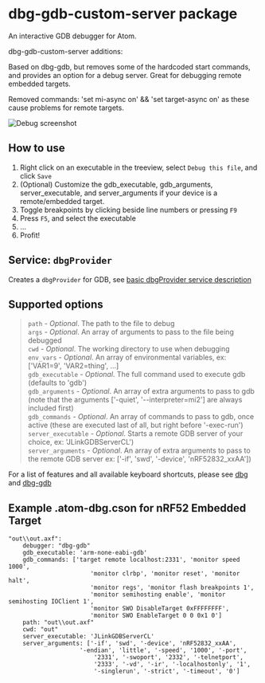 # dbg-gdb-custom-server package

An interactive GDB debugger for Atom.

dbg-gdb-custom-server additions:

Based on dbg-gdb, but removes some of the hardcoded start commands, and provides an option for a debug server. Great for debugging remote embedded targets.

Removed commands: 'set mi-async on' && 'set target-async on' as these cause problems for remote targets.

![Debug screenshot](http://i.imgur.com/XcI592U.png)

## How to use

1. Right click on an executable in the treeview, select `Debug this file`, and click `Save`
2. (Optional) Customize the gdb_executable, gdb_arguments, server_executable, and server_arguments if your device is a remote/embedded target.
3. Toggle breakpoints by clicking beside line numbers or pressing `F9`
4. Press `F5`, and select the executable
5. ...
6. Profit!

## Service: `dbgProvider`

Creates a `dbgProvider` for GDB, see [basic dbgProvider  service description](https://github.com/31i73/atom-dbg#consumed-service-dbgprovider)

## Supported options
> `path` - *Optional*. The path to the file to debug  
> `args` - *Optional*. An array of arguments to pass to the file being debugged  
> `cwd` - *Optional*. The working directory to use when debugging  
> `env_vars` - *Optional*. An array of environmental variables, ex: ['VAR1=9', 'VAR2=thing', ...]  
> `gdb_executable` - *Optional*. The full command used to execute gdb (defaults to 'gdb')  
> `gdb_arguments` - *Optional*. An array of extra arguments to pass to gdb (note that the arguments ['-quiet', '--interpreter=mi2'] are always included first)  
> `gdb_commands` - *Optional*. An array of commands to pass to gdb, once active (these are executed last of all, but right before '-exec-run')  
> `server_executable` - *Optional*. Starts a remote GDB server of your choice, ex: 'JLinkGDBServerCL')  
> `server_arguments` - *Optional*. An array of extra arguments to pass to the remote GDB server ex: ['-if', 'swd', '-device', 'nRF52832_xxAA'])  

For a list of features and all available keyboard shortcuts, please see [dbg](https://atom.io/packages/dbg) and [dbg-gdb](https://atom.io/packages/dbg-gdb)

## Example .atom-dbg.cson for nRF52 Embedded Target
```
"out\\out.axf":
	debugger: "dbg-gdb"
	gdb_executable: 'arm-none-eabi-gdb'
	gdb_commands: ['target remote localhost:2331', 'monitor speed 1000',
                       'monitor clrbp', 'monitor reset', 'monitor halt',
                       'monitor regs', 'monitor flash breakpoints 1',
                       'monitor semihosting enable', 'monitor semihosting IOClient 1',
                       'monitor SWO DisableTarget 0xFFFFFFFF',
                       'monitor SWO EnableTarget 0 0 0x1 0']
	path: "out\\out.axf"
	cwd: "out"
	server_executable: 'JLinkGDBServerCL'
	server_arguments: ['-if', 'swd', '-device', 'nRF52832_xxAA',
	                '-endian', 'little', '-speed', '1000', '-port',
                        '2331', '-swoport', '2332', '-telnetport',
                        '2333', '-vd', '-ir', '-localhostonly', '1',
                        '-singlerun', '-strict', '-timeout', '0']
```
